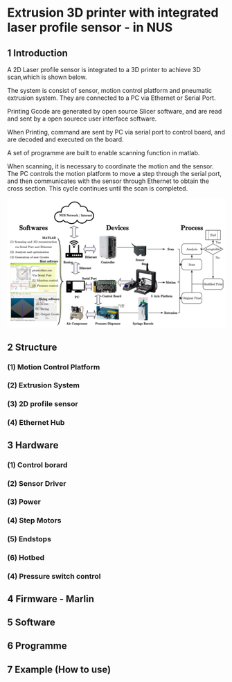 # Extrusion 3D printer with integrated laser profile sensor - in NUS

## 1 Introduction

A 2D Laser profile sensor is integrated to a 3D printer to achieve 3D scan,which is shown below.

The system is consist of sensor, motion control platform and pneumatic extrusion system. They are connected to a PC via Ethernet or Serial Port.

Printing Gcode are generated by open source Slicer software, and are read and sent by a open sourece user interface software.

When Printing, command are sent by PC via serial port to control board, and are decoded and executed on the board.

A set of programme are built to enable scanning function in matlab.

When scanning, it is necessary to coordinate the motion and the sensor. The PC controls the motion platform to move a step through the serial port, and then communicates with the sensor through Ethernet to obtain the cross section. This cycle continues until the scan is completed. 

![image](Pictures/Figure_01.jpg)

## 2 Structure

### (1) Motion Control Platform

### (2) Extrusion System

### (3) 2D profile sensor

### (4) Ethernet Hub

## 3 Hardware

### (1) Control borard

### (2) Sensor Driver

### (3) Power

### (4) Step Motors

### (5) Endstops

### (6) Hotbed

### (4) Pressure switch control

## 4 Firmware - Marlin

## 5 Software

## 6 Programme

## 7 Example (How to use)
